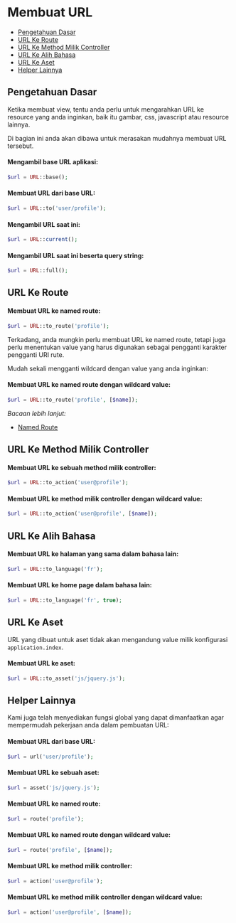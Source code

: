 # Membuat URL

<!-- MarkdownTOC autolink="true" autoanchor="true" levels="2,3" bracket="round" lowercase="only_ascii" -->

- [Pengetahuan Dasar](#pengetahuan-dasar)
- [URL Ke Route](#url-ke-route)
- [URL Ke Method Milik Controller](#url-ke-method-milik-controller)
- [URL Ke Alih Bahasa](#url-ke-alih-bahasa)
- [URL Ke Aset](#url-ke-aset)
- [Helper Lainnya](#helper-lainnya)

<!-- /MarkdownTOC -->


<a id="pengetahuan-dasar"></a>
## Pengetahuan Dasar
Ketika membuat view, tentu anda perlu untuk mengarahkan URL ke resource yang anda inginkan,
baik itu gambar, css, javascript atau resource lainnya.

Di bagian ini anda akan dibawa untuk merasakan mudahnya membuat URL tersebut.


#### Mengambil base URL aplikasi:

```php
$url = URL::base();
```

#### Membuat URL dari base URL:

```php
$url = URL::to('user/profile');
```

#### Mengambil URL saat ini:

```php
$url = URL::current();
```

#### Mengambil URL saat ini beserta query string:

```php
$url = URL::full();
```


<a id="url-ke-route"></a>
## URL Ke Route

#### Membuat URL ke named route:

```php
$url = URL::to_route('profile');
```

Terkadang, anda mungkin perlu membuat URL ke named route, tetapi juga perlu menentukan
value yang harus digunakan sebagai pengganti karakter pengganti URI rute.

Mudah sekali mengganti wildcard dengan value yang anda inginkan:

#### Membuat URL ke named route dengan wildcard value:

```php
$url = URL::to_route('profile', [$name]);
```

_Bacaan lebih lanjut:_

- [Named Route](/docs/en/routing#named-route)


<a id="url-ke-method-milik-controller"></a>
## URL Ke Method Milik Controller

#### Membuat URL ke sebuah method milik controller:

```php
$url = URL::to_action('user@profile');
```

#### Membuat URL ke method milik controller dengan wildcard value:

```php
$url = URL::to_action('user@profile', [$name]);
```


<a id="url-ke-alih-bahasa"></a>
## URL Ke Alih Bahasa

#### Membuat URL ke halaman yang sama dalam bahasa lain:

```php
$url = URL::to_language('fr');
```

#### Membuat URL ke home page dalam bahasa lain:

```php
$url = URL::to_language('fr', true);
```


<a id="url-ke-aset"></a>
## URL Ke Aset

URL yang dibuat untuk aset tidak akan mengandung value milik konfigurasi `application.index`.

#### Membuat URL ke aset:

```php
$url = URL::to_asset('js/jquery.js');
```


<a id="helper-lainnya"></a>
## Helper Lainnya

Kami juga telah menyediakan fungsi global yang dapat dimanfaatkan agar mempermudah pekerjaan anda dalam pembuatan URL:

#### Membuat URL dari base URL:

```php
$url = url('user/profile');
```

#### Membuat URL ke sebuah aset:

```php
$url = asset('js/jquery.js');
```

#### Membuat URL ke named route:

```php
$url = route('profile');
```

#### Membuat URL ke named route dengan wildcard value:

```php
$url = route('profile', [$name]);
```

#### Membuat URL ke method milik controller:

```php
$url = action('user@profile');
```

#### Membuat URL ke method milik controller dengan wildcard value:

```php
$url = action('user@profile', [$name]);
```
